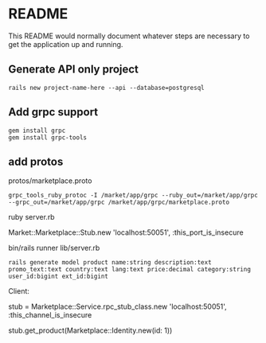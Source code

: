 # README

This README would normally document whatever steps are necessary to get the
application up and running.

## Generate API only project

```rails new project-name-here --api --database=postgresql```

## Add grpc support

```
gem install grpc
gem install grpc-tools
```

## add protos

protos/marketplace.proto

```
grpc_tools_ruby_protoc -I /market/app/grpc --ruby_out=/market/app/grpc --grpc_out=/market/app/grpc /market/app/grpc/marketplace.proto
```

ruby server.rb

Market::Marketplace::Stub.new 'localhost:50051', :this_port_is_insecure

bin/rails runner lib/server.rb

```
rails generate model product name:string description:text promo_text:text country:text lang:text price:decimal category:string user_id:bigint ext_id:bigint
```

Client:

stub = Marketplace::Service.rpc_stub_class.new 'localhost:50051', :this_channel_is_insecure

stub.get_product(Marketplace::Identity.new(id: 1))